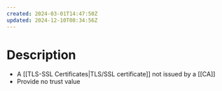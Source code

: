 ```yaml
---
created: 2024-03-01T14:47:50Z
updated: 2024-12-10T08:34:56Z
---
```

# Description
- A [[TLS-SSL Certificates|TLS/SSL certificate]] not issued by a [[CA]]
- Provide no trust value